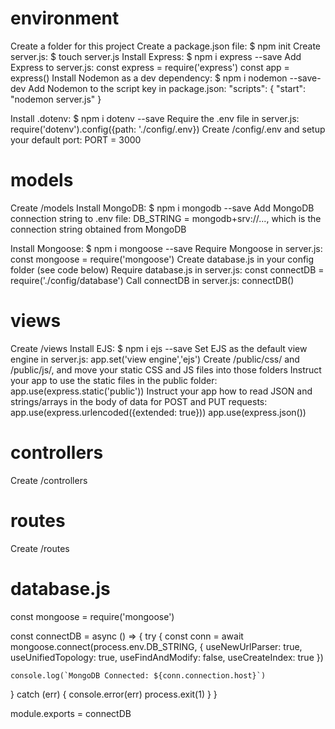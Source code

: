 # environment

Create a folder for this project
Create a package.json file:
    $ npm init
Create server.js:
    $ touch server.js
Install Express:
    $ npm i express --save
Add Express to server.js:
   const express = require('express')
   const app = express()
Install Nodemon as a dev dependency:
    $ npm i nodemon --save-dev
Add Nodemon to the script key in package.json:
   "scripts": {
       "start": "nodemon server.js"
   }
<!-- From now on, you can run server.js by typing: $ npm run start -->
Install .dotenv:
    $ npm i dotenv --save
Require the .env file in server.js:
    require('dotenv').config({path: './config/.env})
Create /config/.env and setup your default port:
    PORT = 3000

# models

Create /models
Install MongoDB:
    $ npm i mongodb --save
Add MongoDB connection string to .env file:
    DB_STRING = mongodb+srv://..., which is the connection string obtained from MongoDB
<!-- Add username as DB_USER and password as DB_PASS, and put both into your .env. -->
Install Mongoose:
    $ npm i mongoose --save
Require Mongoose in server.js:
    const mongoose = require('mongoose')
Create database.js in your config folder (see code below)
Require database.js in server.js:
    const connectDB = require('./config/database')
Call connectDB in server.js:
    connectDB()

# views

Create /views
Install EJS:
    $ npm i ejs --save
Set EJS as the default view engine in server.js:
    app.set('view engine','ejs')
Create /public/css/ and /public/js/, and move your static CSS and JS files into those folders
Instruct your app to use the static files in the public folder:
    app.use(express.static('public'))
Instruct your app how to read JSON and strings/arrays in the body of data for POST and PUT requests:
    app.use(express.urlencoded({extended: true}))
    app.use(express.json())

# controllers
Create /controllers

# routes
Create /routes

# database.js

const mongoose = require('mongoose')

const connectDB = async () => {
  try {
    const conn = await mongoose.connect(process.env.DB_STRING, {
      useNewUrlParser: true,
      useUnifiedTopology: true,
      useFindAndModify: false,
      useCreateIndex: true
    })

    console.log(`MongoDB Connected: ${conn.connection.host}`)
  } catch (err) {
    console.error(err)
    process.exit(1)
  }
}

module.exports = connectDB
